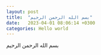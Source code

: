 ```yaml
---
layout: post
title:  "بسم الله الرحمن الرحيم"
date:   2023-04-01 08:06:14 +0300
categories: Hello world
---
```

بسم الله الرحمن الرحيم

